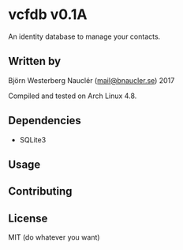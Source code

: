 # vcfdb v0.1A
An identity database to manage your contacts.

## Written by
Björn Westerberg Nauclér (mail@bnaucler.se) 2017

Compiled and tested on Arch Linux 4.8.

## Dependencies
* SQLite3

## Usage

## Contributing

## License
MIT (do whatever you want)
